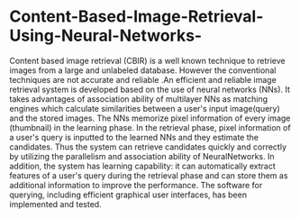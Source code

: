 # Content-Based-Image-Retrieval-Using-Neural-Networks-

Content based image retrieval (CBIR) is a well known technique to retrieve images from a large and unlabeled database. However the conventional techniques are not accurate and reliable .An efficient and reliable image retrieval system is developed based on the use of neural networks (NNs). It takes advantages of association ability of multilayer NNs as matching engines which calculate similarities between a user's input image(query) and the stored images. The NNs memorize pixel information of every image (thumbnail) in the learning phase. In the retrieval phase, pixel information of a user's query is inputted to the learned NNs and they estimate the candidates. Thus the system can retrieve candidates quickly and correctly by utilizing the parallelism and association ability of NeuralNetworks. In addition, the system has learning capability: it can automatically extract features of a user's query during the retrieval phase and can store them as additional information to improve the performance. The software for querying, including efficient graphical user interfaces, has been implemented and tested. 
